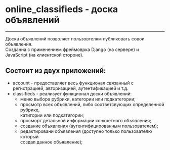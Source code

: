 # online_classifieds - доска объявлений
---


Доска объявлений позволяет пользовтелям публиковать совои объявления.  
Созданна с применением фреймоврка Django (на сервере) и  
JavaScript (на клиентской стороне).  

## Состоит из двух приложений:
- account - предоставляет весь функционал связанный с  
  регистрацией, авторизацией, аутентификацией и т.д.  
- classifieds - реализует функционал доски объявлений:  
    - меню выбора рубрики, категории или подкатегории;  
    - просмотр всех объявлений, либо соответсвующих определенной рубрике,  
      катигории или подкатигории;
    - просморт детальной информации конкретного объявления;  
    - создание объявления (аутентифицированным пользователем);  
    - редактировани объявления (доступно только пользователю который  
        создал данное объявление);  

